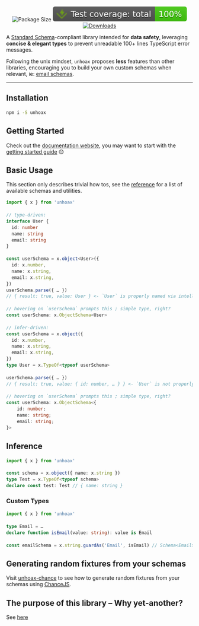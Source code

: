 <p align="center">
  <img alt="Package Size" src="https://deno.bundlejs.com/badge?q=unhoax&treeshake=[{+x+}]">
  <img alt="Total coverage" src="https://raw.githubusercontent.com/SacDeNoeuds/unhoax/refs/heads/main/badges/coverage-total.svg">
  <!-- <img alt="Dependency Count" src="https://badgen.net/bundlephobia/dependency-count/unhoax"> -->
  <a href="https://www.npmjs.com/package/unhoax">
    <img alt="Downloads" src="https://img.shields.io/npm/dm/unhoax.svg">
  </a>
</p>

<p align="center">

A [Standard Schema](https://standardschema.dev/)-compliant library intended for **data safety**, leveraging **concise & elegant types** to prevent unreadable 100+ lines TypeScript error messages.

Following the unix mindset, `unhoax` proposes **less** features than other libraries, encouraging you to build your own custom schemas when relevant, ie: [email schemas](#with-predicates-–-isx-value-t-boolean).

<p>

---

## Installation

```bash
npm i -S unhoax
```

## Getting Started

Check out the [documentation website](https://sacdenoeuds.github.io/unhoax/), you may want to start with the [getting started guide](https://sacdenoeuds.github.io/unhoax/) 😊

## Basic Usage

This section only describes trivial how tos, see the [reference](/schemas) for a list of available schemas and utilities.

```ts
import { x } from 'unhoax'

// type-driven:
interface User {
  id: number
  name: string
  email: string
}

const userSchema = x.object<User>({
  id: x.number,
  name: x.string,
  email: x.string,
})
userSchema.parse({ … })
// { result: true, value: User } <- `User` is properly named via intellisense

// hovering on `userSchema` prompts this ; simple type, right?
const userSchema: x.ObjectSchema<User>

// infer-driven:
const userSchema = x.object({
  id: x.number,
  name: x.string,
  email: x.string,
})
type User = x.TypeOf<typeof userSchema>

userSchema.parse({ … })
// { result: true, value: { id: number, … } } <- `User` is not properly named

// hovering on `userSchema` prompts this ; simple type, right?
const userSchema: x.ObjectSchema<{
    id: number;
    name: string;
    email: string;
}>
```

## Inference

```ts
import { x } from 'unhoax'

const schema = x.object({ name: x.string })
type Test = x.TypeOf<typeof schema>
declare const test: Test // { name: string }
```

<!-- ## Transforming Data

Use the `x.map(mapper)` function:

```ts
import { x } from 'unhoax'

const upperCaseString = x.string.map((string) => string.toUpperCase())
```

## Refinements

Checkout the [reference](/reference) for built-in refinements.

### With predicates – `isX(value: T): boolean`

```ts
import { x } from 'unhoax'
import { isEmail } from 'is-email'

const emailSchema = x.string.refine('Email', isEmail)
```
-->

### Custom Types

```ts
import { x } from 'unhoax'

type Email = …
declare function isEmail(value: string): value is Email

const emailSchema = x.string.guardAs('Email', isEmail) // Schema<Email>
```

## Generating random fixtures from your schemas

Visit [unhoax-chance](https://sacdenoeuds.github.io/unhoax-chance/) to see how to generate random fixtures from your schemas using [ChanceJS](https://chancejs.com/).

## The purpose of this library – Why yet-another?

See [here](https://sacdenoeuds.github.io/unhoax/why-yet-another.html)
